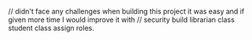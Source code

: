 //    didn't face any challenges when building this project it was easy and if given more time I would improve it with
//    security build librarian class student class assign roles.
